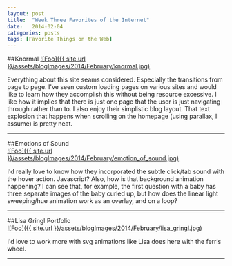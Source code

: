 ```yaml
---
layout: post
title:  "Week Three Favorites of the Internet"
date:   2014-02-04
categories: posts
tags: [Favorite Things on the Web]
---
```


##Knormal
<a target="_blank" href="http://www.knormal.com/" rel="Knormal">![Foo]({{ site.url }}/assets/blogImages/2014/February/knormal.jpg)</a>   

Everything about this site seams considered. Especially the transitions from page to page. I've seen custom loading pages on various sites and would like to learn how they accomplish this without being resource excessive. I like how it implies that there is just one page that the user is just navigating through rather than to. I also enjoy their simplistic blog layout. That text explosion that happens when scrolling on the homepage (using parallax, I assume) is pretty neat.
    
***
    
    
##Emotions of Sound   
<a target="_blank" href="http://www.amplifon.co.uk/emotions-of-sound.html" rel="Emotions of Sound">![Foo]({{ site.url }}/assets/blogImages/2014/February/emotion_of_sound.jpg)</a>   

I'd really love to know how they incorporated the subtle click/tab sound with the hover action. Javascript? Also, how is that background animation happening? I can see that, for example, the first question with a baby has three separate images of the baby curled up, but how does the linear light sweeping/hue animation work as an overlay, and on a loop?   
    
***
    
   
##Lisa Gringl Portfolio   
<a target="_blank" href="http://www.lisa-gringl.com" rel="Lisa Gringl Portfolio">![Foo]({{ site.url }}/assets/blogImages/2014/February/lisa_gringl.jpg)</a>   

I'd love to work more with svg animations like Lisa does here with the ferris wheel.
    
***
    
